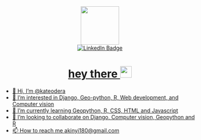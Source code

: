 <div id="header" align="center">
  <img src="https://media.giphy.com/media/v1.Y2lkPTc5MGI3NjExNmJiYXpkYXV6MmZmMHJ4bTMwN2Q5ZGo0OTY2d3h1ZHFiOGw1dmNiYSZlcD12MV9pbnRlcm5hbF9naWZfYnlfaWQmY3Q9Zw/wwg1suUiTbCY8H8vIA/giphy-downsized-large.gif" width="100"/>
</div>

<div id="badges" align="center">
  <a href="https://www.linkedin.com/in/catherine-odera/">
  <img src="https://img.shields.io/badge/LinkedIn-blue?style=for-the-badge&logo=linkedin&logoColor=white" alt="LinkedIn Badge"/>
</div>
    
<div id="counter" align="center">
  <img src="https://komarev.com/ghpvc/?username=kateodera&style=flat-square&color=blue" alt=""/>
</div>

<div id="salut" align="center">
  <h1>
    hey there
    <img src="https://media.giphy.com/media/hvRJCLFzcasrR4ia7z/giphy.gif" width="30px"/>
  </h1>
</div>

- 👋 Hi, I’m @kateodera
- 👀 I’m interested in Django, Geo-python, R, Web development, and Computer vision
- 🌱 I’m currently learning Geopython, R, CSS, HTML and Javascript
- 💞️ I’m looking to collaborate on Django, Computer vision, Geopython and R
- 📫 How to reach me akinyi180@gmail.com

<!---
kateodera/kateodera is a ✨ special ✨ repository because its `README.md` (this file) appears on your GitHub profile.
You can click the Preview link to take a look at your changes.
--->
